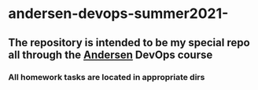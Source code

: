 # andersen-devops-summer2021-
## The repository is intended to be my special repo all through the [Andersen](https://andersenlab.com/) DevOps course
### All homework tasks are located in appropriate dirs
